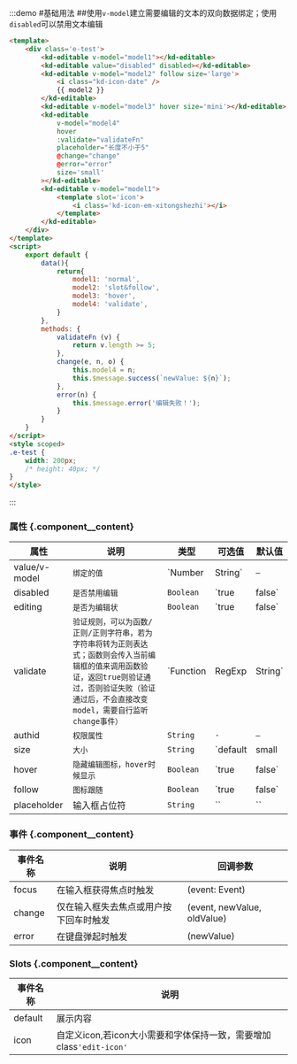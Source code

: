:::demo #基础用法 ##使用`v-model`建立需要编辑的文本的双向数据绑定；使用`disabled`可以禁用文本编辑

```html
<template>
    <div class='e-test'>
        <kd-editable v-model="model1"></kd-editable>
        <kd-editable value="disabled" disabled></kd-editable>
        <kd-editable v-model="model2" follow size='large'>
            <i class="kd-icon-date" />
            {{ model2 }}
        </kd-editable>
        <kd-editable v-model="model3" hover size='mini'></kd-editable>
        <kd-editable
            v-model="model4"
            hover
            :validate="validateFn"
            placeholder="长度不小于5"
            @change="change"
            @error="error"
            size='small'
        ></kd-editable>
        <kd-editable v-model="model1">
            <template slot='icon'>
                <i class='kd-icon-em-xitongshezhi'></i>
            </template>
        </kd-editable>
    </div>
</template>
<script>
    export default {
        data(){
            return{
                model1: 'normal',
                model2: 'slot&follow',
                model3: 'hover',
                model4: 'validate',
            }
        },
        methods: {
            validateFn (v) {
                return v.length >= 5;
            },
            change(e, n, o) {
                this.model4 = n;
                this.$message.success(`newValue: ${n}`);
            },
            error(n) {
                this.$message.error('编辑失败！');
            }
        }
    }
</script>
<style scoped>
.e-test {
    width: 200px;
    /* height: 40px; */
}
</style>
```
:::

### 属性 {.component__content}
| 属性      | 说明    | 类型      | 可选值   | 默认值   |
|---------- |-------- |---------- |-------------  |-------------  |
| value/v-model | `绑定的值`   | `Number| String`    |      `—`    |    `—`    |
| disabled  |  `是否禁用编辑`   | `Boolean`  |      `true|false`    |   `false`  |
| editing  |  `是否为编辑状`   | `Boolean`  |      `true|false`    |   `false`  |
| validate  | `验证规则，可以为函数/正则/正则字符串，若为字符串将转为正则表达式；函数则会传入当前编辑框的值来调用函数验证，返回true则验证通过，否则验证失败（验证通过后，不会直接改变model，需要自行监听change事件）` | `Function | RegExp | String` |         `—`    |`undefined`     |
| authid  | `权限属性`   | `String`  |    `-`     |     `—`    |    `-`   |
| size    | `大小`      | `String`  |    `default|small|mini|large`     |    `default`   |
| hover  | `隐藏编辑图标，hover时候显示`   | `Boolean`  |     `true|false`    |    `false`  |
| follow  | `图标跟随`   | `Boolean`  |     `true|false`    |    `false`  |
| placeholder  | 输入框占位符  | `String`    |     ``    |     ``    |


### 事件 {.component__content}
| 事件名称      | 说明    | 回调参数 |
|---------- |-------- |---------- |
| focus | 在输入框获得焦点时触发 | (event: Event)
| change | 仅在输入框失去焦点或用户按下回车时触发 | (event, newValue, oldValue)
| error | 在键盘弹起时触发 | (newValue)

### Slots {.component__content}
| 事件名称      | 说明 |
|---------- |-------- |
| default | 展示内容 |
| icon | 自定义icon,若icon大小需要和字体保持一致，需要增加class`'edit-icon'` |

